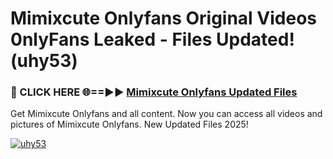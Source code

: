 # Mimixcute Onlyfans Original Videos 0nlyFans Leaked - Files Updated! (uhy53)

<h3>🔴 CLICK HERE 🌐==►► <a href="https://tinyurl.com/ehrbuxhb" rel="nofollow">Mimixcute Onlyfans Updated Files</a></h3>

Get Mimixcute Onlyfans and all content. Now you can access all videos and pictures of Mimixcute Onlyfans. New Updated Files 2025!

[![uhy53](https://i.imgur.com/lVYEuWS.gif)](https://tinyurl.com/ehrbuxhb)
